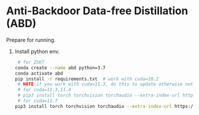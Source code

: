 Anti-Backdoor Data-free Distillation (ABD)
===========

Prepare for running.
1. Install python env.
    ```bash
     # for ZSKT
    conda create --name abd python=3.7
    conda activate abd
    pip install -r requirements.txt  # work with cuda=10.2
     # NOTE if you work with cuda=11.3, do this to update otherwise not working.
     # for cuda=11.3,11.4
     # pip3 install torch torchvision torchaudio --extra-index-url https://download.pytorch.org/whl/cu113 -U
     # for cuda=11.7
    pip3 install torch torchvision torchaudio --extra-index-url https://download.pytorch.org/whl/cu116 -U
    ```